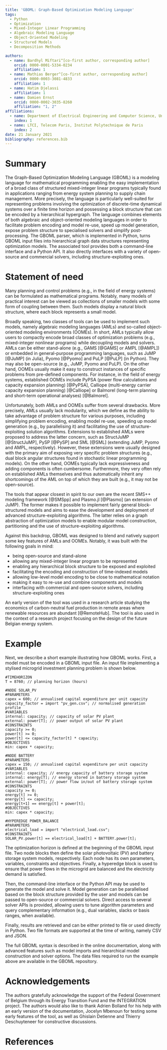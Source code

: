```yaml
---
title: 'GBOML: Graph-Based Optimization Modeling Language'
tags:
  - Python
  - Optimization
  - Mixed-Integer Linear Programming
  - Algebraic Modeling Language
  - Object-Oriented Modeling
  - Structured Models
  - Decomposition Methods

authors:
  - name: Bardhyl Miftari^[co-first author, corresponding author]
    orcid: 0000-0001-5334-0234
    affiliation: 1
  - name: Mathias Berger^[co-first author, corresponding author]
    orcid: 0000-0003-3081-4833
    affiliation: 1
  - name: Hatim Djelassi
    affiliation: 1
  - name: Damien Ernst
    orcid: 0000-0002-3035-8260
    affiliation: "1, 2"
affiliations:
  - name: Department of Electrical Engineering and Computer Science, University of Liège
    index: 1
  - name: LTCI, Telecom Paris, Institut Polytechnique de Paris
    index: 2
date: 21 January 2021
bibliography: references.bib
---
```


# Summary

The Graph-Based Optimization Modeling Language (GBOML) is a modeling language for mathematical programming enabling the easy implementation of a broad class of structured mixed-integer linear programs typically found in applications ranging from energy system planning to supply chain management. More precisely, the language is particularly well-suited for representing problems involving the optimization of discrete-time dynamical systems over a finite time horizon and possessing a block structure that can be encoded by a hierarchical hypergraph. The language combines elements of both algebraic and object-oriented modeling languages in order to facilitate problem encoding and model re-use, speed up model generation, expose problem structure to specialised solvers and simplify post-processing. The GBOML parser, which is implemented in Python, turns GBOML input files into hierarchical graph data structures representing optimization models. The associated tool provides both a command-line interface and a Python API. It also directly interfaces with a variety of open-source and commercial solvers, including structure-exploiting ones.

# Statement of need

Many planning and control problems (e.g., in the field of energy systems) can be formulated as mathematical programs. Notably, many models of practical interest can be viewed as collections of smaller models with some form of coupling between them. Such models display a natural block structure, where each block represents a small model.

Broadly speaking, two classes of tools can be used to implement such models, namely algebraic modeling languages (AMLs) and so-called object-oriented modeling environments (OOMEs). In short, AMLs typically allow users to compactly encode broad classes of optimization problems (e.g., mixed-integer nonlinear programs) while decoupling models and solvers. AMLs can be either stand-alone (e.g., GAMS [@GAMS] or AMPL [@AMPL]) or embedded in general-purpose programming languages, such as JuMP [@JuMP] (in Julia), Pyomo [@Pyomo] and PuLP [@PuLP] (in Python). They may also be open-source (e.g., JuMP, Pyomo and PuLP). On the other hand, OOMEs usually make it easy to construct instances of specific problems from pre-defined components. For instance, in the field of energy systems, established OOMEs include PyPSA (power flow calculations and capacity expansion planning) [@PyPSA], Calliope (multi-energy carrier capacity expansion planning) [@Calliope] or Balmorel (long-term planning and short-term operational analyses) [@Balmorel].

Unfortunately, both AMLs and OOMEs suffer from several drawbacks. More precisely, AMLs usually lack modularity, which we define as the ability to take advantage of problem structure for various purposes, including simplifying problem encoding, enabling model re-use, speeding up model generation (e.g., by parallelising it) and facilitating the use of structure-exploiting solution algorithms. Extensions to established AMLs were proposed to address the latter concern, such as StructJuMP [@StructJuMP], PySP [@PySP] and SML [@SML] (extending JuMP, Pyomo and AMPL, respectively). However, these extensions were usually designed with the primary aim of exposing very specific problem structures (e.g., dual block angular structures found in stochastic linear  programming models). On the other hand, OOMEs typically lack expressiveness and adding components is often cumbersome. Furthermore, they very often rely on established AMLs themselves and thus automatically inherit any shortcomings of the AML on top of which they are built (e.g., it may not be open-source).

The tools that appear closest in spirit to our own are the recent SMS++ modeling framework [@SMSpp] and Plasmo.jl [@Plasmo] (an extension of JuMP). The former makes it possible to implement fairly general block-structured models and aims to ease the development and deployment of advanced structure-exploiting algorithms. The latter relies on a graph abstraction of optimization models to enable modular model construction, partitioning and the use of structure-exploiting algorithms.

Against this backdrop, GBOML was designed to blend and natively support some key features of AMLs and OOMEs. Notably, it was built with the following goals in mind:

- being open-source and stand-alone
- allowing any mixed-integer linear program to be represented
- enabling any hierarchical block structure to be exposed and exploited
- facilitating the encoding and construction of time-indexed models
- allowing low-level model encoding to be close to mathematical notation
- making it easy to re-use and combine components and models
- interfacing with commercial and open-source solvers, including structure-exploiting ones

An early version of the tool was used in a research article studying the economics of carbon-neutral fuel production in remote areas where renewable resources are abundant [@RemoteHub]. The tool is also used in the context of a research project focusing on the design of the future Belgian energy system.

# Example

Next, we describe a short example illustrating how GBOML works. First, a model must be encoded in a GBOML input file. An input file implementing a stylised microgrid investment planning problem is shown below.

```
#TIMEHORIZON
T = 8760; // planning horizon (hours)

#NODE SOLAR_PV
#PARAMETERS
capex = 600; // annualised capital expenditure per unit capacity
capacity_factor = import "pv_gen.csv"; // normalised generation profile
#VARIABLES
internal: capacity; // capacity of solar PV plant
external: power[T]; // power output of solar PV plant
#CONSTRAINTS
capacity >= 0;
power[t] >= 0;
power[t] <= capacity_factor[t] * capacity;
#OBJECTIVES
min: capex * capacity;

#NODE BATTERY
#PARAMETERS
capex = 150; // annualised capital expenditure per unit capacity
#VARIABLES
internal: capacity; // energy capacity of battery storage system
internal: energy[T]; // energy stored in battery storage system
external: power[T]; // power flow in/out of battery storage system
#CONSTRAINTS
capacity >= 0;
energy[t] >= 0;
energy[t] <= capacity;
energy[t+1] == energy[t] + power[t];
#OBJECTIVES
min: capex * capacity;

#HYPEREDGE POWER_BALANCE
#PARAMETERS
electrical_load = import "electrical_load.csv";
#CONSTRAINTS
SOLAR_PV.power[t] == electrical_load[t] + BATTERY.power[t];
```

The optimization horizon is defined at the beginning of the GBOML input file. Two node blocks then define the solar photovoltaic (PV) and battery storage system models, respectively. Each node has its own parameters, variables, constraints and objectives. Finally, a hyperedge block is used to ensure that power flows in the microgrid are balanced and the electricity demand is satisfied.

Then, the command-line interface or the Python API may be used to generate the model and solve it. Model generation can be parallelised based on the block structure provided by the user and models can be passed to open-source or commercial solvers. Direct access to several solver APIs is provided, allowing users to tune algorithm parameters and query complementary information (e.g., dual variables, slacks or basis ranges, when available).

Finally, results are retrieved and can be either printed to file or used directly in Python. Two file formats are supported at the time of writing, namely CSV and JSON.

The full GBOML syntax is described in the online documentation, along with advanced features such as model imports and hierarchical model construction and solver options. The data files required to run the example above are available in the GBOML repository.

# Acknowledgements

The authors gratefully acknowledge the support of the Federal Government of Belgium through its Energy Transition Fund and the INTEGRATION project. The authors would also like to thank Adrien Bolland for his help with an early version of the documentation, Jocelyn Mbenoun for testing some early features of the tool, as well as Ghislain Detienne and Thierry Deschuyteneer for constructive discussions.

# References
